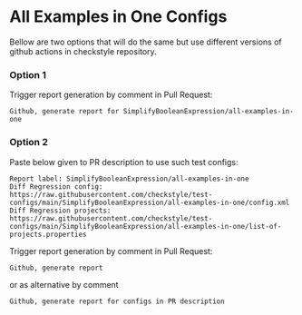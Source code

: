 # All Examples in One Configs

Bellow are two options that will do the same but use different versions
of github actions in checkstyle repository.


### Option 1
Trigger report generation by comment in Pull Request:
```
Github, generate report for SimplifyBooleanExpression/all-examples-in-one
```

### Option 2

Paste below given to PR description to use such test configs:
```
Report label: SimplifyBooleanExpression/all-examples-in-one
Diff Regression config: https://raw.githubusercontent.com/checkstyle/test-configs/main/SimplifyBooleanExpression/all-examples-in-one/config.xml
Diff Regression projects: https://raw.githubusercontent.com/checkstyle/test-configs/main/SimplifyBooleanExpression/all-examples-in-one/list-of-projects.properties
```

Trigger report generation by comment in Pull Request:
```
Github, generate report
```
or as alternative by comment
```
Github, generate report for configs in PR description
```

